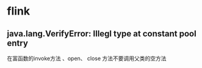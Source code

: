 # flink
## java.lang.VerifyError: Illegl type at constant pool entry
在富函数的invoke方法 、open、 close 方法不要调用父类的空方法
